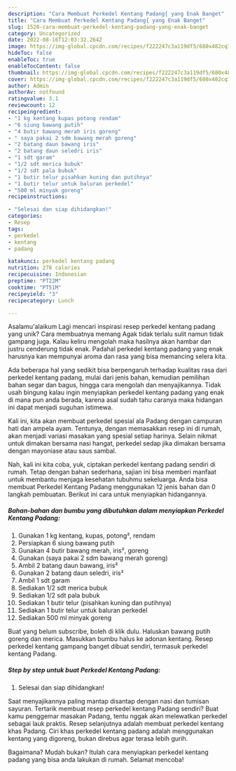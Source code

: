 ```yaml
---
description: "Cara Membuat Perkedel Kentang Padang{ yang Enak Banget"
title: "Cara Membuat Perkedel Kentang Padang{ yang Enak Banget"
slug: 1520-cara-membuat-perkedel-kentang-padang-yang-enak-banget
category: Uncategorized
date: 2022-08-16T12:03:32.264Z
image: https://img-global.cpcdn.com/recipes/f222247c3a119df5/680x482cq70/perkedel-kentang-padang-foto-resep-utama.jpg
hideToc: false
enableToc: true
enableTocContent: false
thumbnail: https://img-global.cpcdn.com/recipes/f222247c3a119df5/680x482cq70/perkedel-kentang-padang-foto-resep-utama.jpg
cover: https://img-global.cpcdn.com/recipes/f222247c3a119df5/680x482cq70/perkedel-kentang-padang-foto-resep-utama.jpg
author: Admin
authorAv: notfound
ratingvalue: 3.1
reviewcount: 12
recipeingredient:
- "1 kg kentang kupas potong rendam"
- "6 siung bawang putih"
- "4 butir bawang merah iris goreng"
- " saya pakai 2 sdm bawang merah goreng"
- "2 batang daun bawang iris"
- "2 batang daun seledri iris"
- "1 sdt garam"
- "1/2 sdt merica bubuk"
- "1/2 sdt pala bubuk"
- "1 butir telur pisahkan kuning dan putihnya"
- "1 butir telur untuk baluran perkedel"
- "500 ml minyak goreng"
recipeinstructions:

- "Selesai dan siap dihidangkan!"
categories:
- Resep
tags:
- perkedel
- kentang
- padang

katakunci: perkedel kentang padang 
nutrition: 278 calories
recipecuisine: Indonesian
preptime: "PT22M"
cooktime: "PT51M"
recipeyield: "3"
recipecategory: Lunch

---
```



Asalamu'alaikum Lagi mencari inspirasi resep perkedel kentang padang yang unik? Cara membuatnya memang Agak tidak terlalu sulit namun tidak gampang juga. Kalau keliru mengolah maka hasilnya akan hambar dan justru cenderung tidak enak. Padahal perkedel kentang padang yang enak harusnya kan mempunyai aroma dan rasa yang bisa memancing selera kita.


Ada beberapa hal yang sedikit bisa berpengaruh terhadap kualitas rasa dari perkedel kentang padang, mulai dari jenis bahan, kemudian pemilihan bahan segar dan bagus, hingga cara mengolah dan menyajikannya. Tidak usah bingung kalau ingin menyiapkan perkedel kentang padang yang enak di mana pun anda berada, karena asal sudah tahu caranya maka hidangan ini dapat menjadi suguhan istimewa.

Kali ini, kita akan membuat perkedel spesial ala Padang dengan campuran hati dan ampela ayam. Tentunya, dengan memasakkan resep ini di rumah, akan menjadi variasi masakan yang spesial setiap harinya. Selain nikmat untuk dimakan bersama nasi hangat, perkedel sedap jika dimakan bersama dengan mayoniase atau saus sambal.


Nah, kali ini kita coba, yuk, ciptakan perkedel kentang padang sendiri di rumah. Tetap dengan bahan sederhana, sajian ini bisa memberi manfaat untuk membantu menjaga kesehatan tubuhmu sekeluarga. Anda bisa membuat Perkedel Kentang Padang menggunakan 12 jenis bahan dan 0 langkah pembuatan. Berikut ini cara untuk menyiapkan hidangannya.

<!--inarticleads1-->

##### Bahan-bahan dan bumbu yang dibutuhkan dalam menyiapkan Perkedel Kentang Padang:

1. Gunakan 1 kg kentang, kupas, potong², rendam
1. Persiapkan 6 siung bawang putih
1. Gunakan 4 butir bawang merah, iris², goreng
1. Gunakan  (saya pakai 2 sdm bawang merah goreng)
1. Ambil 2 batang daun bawang, iris²
1. Gunakan 2 batang daun seledri, iris²
1. Ambil 1 sdt garam
1. Sediakan 1/2 sdt merica bubuk
1. Sediakan 1/2 sdt pala bubuk
1. Sediakan 1 butir telur (pisahkan kuning dan putihnya)
1. Sediakan 1 butir telur untuk baluran perkedel
1. Sediakan 500 ml minyak goreng


Buat yang belum subscribe, boleh di klik dulu. Haluskan bawang putih goreng dan merica. Masukkan bumbu halus ke adonan kentang. Resep perkedel kentang gampang banget dibuat sendiri, termasuk perkedel kentang Padang. 

<!--inarticleads2-->

##### Step by step untuk buat Perkedel Kentang Padang:


1. Selesai dan siap dihidangkan!

Saat menyajikannya paling mantap disantap dengan nasi dan tumisan sayuran. Tertarik membuat resep perkedel kentang Padang sendiri? Buat kamu penggemar masakan Padang, tentu nggak akan melewatkan perkedel sebagai lauk praktis. Resep selanjutnya adalah membuat perkedel kentang khas Padang. Ciri khas perkedel kentang padang adalah menggunakan kentang yang digoreng, bukan direbus agar terasa lebih gurih. 

Bagaimana? Mudah bukan? Itulah cara menyiapkan perkedel kentang padang yang bisa anda lakukan di rumah. Selamat mencoba!
